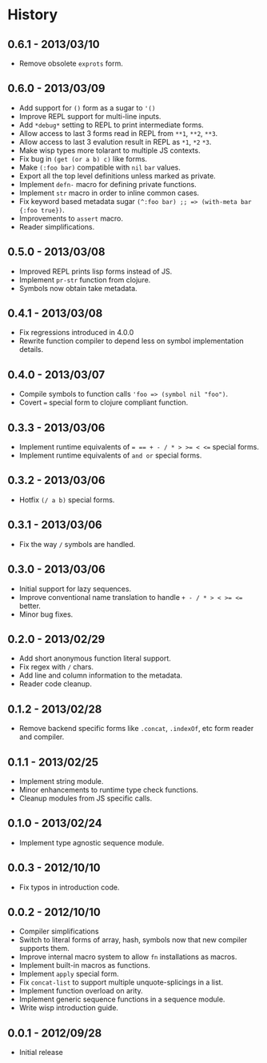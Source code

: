 # History

## 0.6.1 - 2013/03/10

  - Remove obsolete `exprots` form.

## 0.6.0 - 2013/03/09

  - Add support for `()` form as a sugar to `'()`
  - Improve REPL support for multi-line inputs.
  - Add `*debug*` setting to REPL to print intermediate forms.
  - Allow access to last 3 forms read in REPL from `**1`, `**2`, `**3`.
  - Allow access to last 3 evalution result in REPL as `*1`, `*2` `*3`.
  - Make wisp types more tolarant to multiple JS contexts.
  - Fix bug in `(get (or a b) c)` like forms.
  - Make `(:foo bar)` compatible with `nil` `bar` values.
  - Export all the top level definitions unless marked as private.
  - Implement `defn-` macro for defining private functions.
  - Implement `str` macro in order to inline common cases.
  - Fix keyword based metadata sugar `(^:foo bar) ;; => (with-meta bar {:foo true})`.
  - Improvements to `assert` macro.
  - Reader simplifications.

## 0.5.0 - 2013/03/08

  - Improved REPL prints lisp forms instead of JS.
  - Implement `pr-str` function from clojure.
  - Symbols now obtain take metadata.

## 0.4.1 - 2013/03/08

  - Fix regressions introduced in 4.0.0
  - Rewrite function compiler to depend less on symbol implementation details.

## 0.4.0 - 2013/03/07

  - Compile symbols to function calls `'foo => (symbol nil "foo")`.
  - Covert `=` special form to clojure compliant function.

## 0.3.3 - 2013/03/06

  - Implement runtime equivalents of `= == + - / * > >= < <=` special forms.
  - Implement runtime equivalents of `and or` special forms.

## 0.3.2 - 2013/03/06

  - Hotfix `(/ a b)` special forms.

## 0.3.1 - 2013/03/06

  - Fix the way `/` symbols are handled.

## 0.3.0 - 2013/03/06

  - Initial support for lazy sequences.
  - Improve conventional name translation to handle `+ - / * > < >= <=` better.
  - Minor bug fixes.

## 0.2.0 - 2013/02/29

  - Add short anonymous function literal support.
  - Fix regex with `/` chars.
  - Add line and column information to the metadata.
  - Reader code cleanup.

## 0.1.2 - 2013/02/28

  - Remove backend specific forms like `.concat`, `.indexOf`, etc form
    reader and compiler.

## 0.1.1 - 2013/02/25

  - Implement string module.
  - Minor enhancements to runtime type check functions.
  - Cleanup modules from JS specific calls.

## 0.1.0 - 2013/02/24

  - Implement type agnostic sequence module.

## 0.0.3 - 2012/10/10

  - Fix typos in introduction code.

## 0.0.2 - 2012/10/10


  - Compiler simplifications
  - Switch to literal forms of array, hash, symbols now that new compiler
    supports them.
  - Improve internal macro system to allow `fn` installations as macros.
  - Implement built-in macros as functions.
  - Implement `apply` special form.
  - Fix `concat-list` to support multiple unquote-splicings in a list.
  - Implement function overload on arity.
  - Implement generic sequence functions in a sequence module.
  - Write wisp introduction guide.

## 0.0.1 - 2012/09/28

  - Initial release

